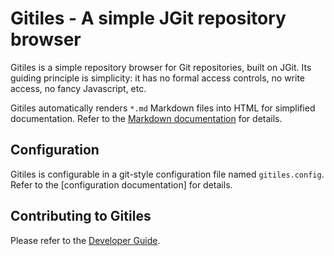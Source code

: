 # Gitiles - A simple JGit repository browser

Gitiles is a simple repository browser for Git repositories, built on JGit. Its
guiding principle is simplicity: it has no formal access controls, no write
access, no fancy Javascript, etc.

Gitiles automatically renders `*.md` Markdown files into HTML for simplified
documentation. Refer to the [Markdown documentation](/Documentation/markdown.md)
for details.

## Configuration

Gitiles is configurable in a git-style configuration file named
`gitiles.config`. Refer to the [configuration documentation] for details.

## Contributing to Gitiles

Please refer to the [Developer Guide](/Documentation/developer-guide.md).
